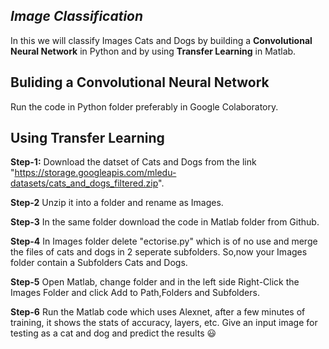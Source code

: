 ## **_Image Classification_**
In this we will classify Images Cats and Dogs by building a **Convolutional Neural Network** in Python and by using **Transfer Learning** in Matlab.

## Buliding a Convolutional Neural Network
Run the code in Python folder preferably in Google Colaboratory.

## Using Transfer Learning
**Step-1:** Download the datset of Cats and Dogs from the link "https://storage.googleapis.com/mledu-datasets/cats_and_dogs_filtered.zip".

**Step-2** Unzip it into a folder and rename as Images.

**Step-3** In the same folder download the code in Matlab folder from Github.

**Step-4** In Images folder delete "ectorise.py" which is of no use and merge the files of cats and dogs in 2 seperate subfolders. So,now your Images folder contain a Subfolders Cats and Dogs.

**Step-5** Open Matlab, change folder and in the left side Right-Click the Images Folder and click Add to Path,Folders and Subfolders.

**Step-6** Run the Matlab code which uses Alexnet, after a few minutes of training, it shows the stats of accuracy, layers, etc. Give an input image for testing as a cat and dog and predict the results :smiley:
